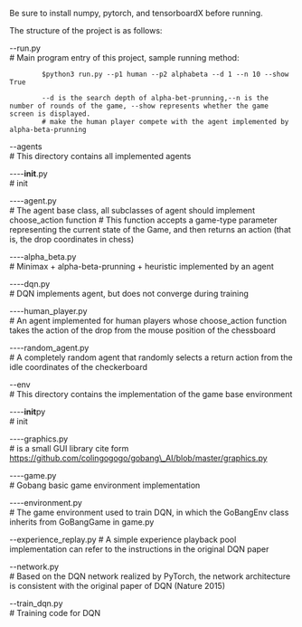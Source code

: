 Be sure to install numpy, pytorch, and tensorboardX before running.

The structure of the project is as follows:

--run.py\
 \# Main program entry of this project, sample running method:

            $python3 run.py --p1 human --p2 alphabeta --d 1 --n 10 --show True

            --d is the search depth of alpha-bet-prunning,--n is the number of rounds of the game, --show represents whether the game screen is displayed.
            # make the human player compete with the agent implemented by alpha-beta-prunning

--agents\
 \# This directory contains all implemented agents

----**init**.py\
 \# init

----agent.py\
 \# The agent base class, all subclasses of agent should implement
choose\_action function \# This function accepts a game-type parameter
representing the current state of the Game, and then returns an action
(that is, the drop coordinates in chess)

----alpha\_beta.py\
 \# Minimax + alpha-beta-prunning + heuristic implemented by an agent

----dqn.py\
 \# DQN implements agent, but does not converge during training

----human\_player.py\
 \# An agent implemented for human players whose choose\_action function
takes the action of the drop from the mouse position of the chessboard

----random\_agent.py\
 \# A completely random agent that randomly selects a return action from
the idle coordinates of the checkerboard

--env\
 \# This directory contains the implementation of the game base
environment

----**init**py\
 \# init

----graphics.py\
 \# is a small GUI library cite form
https://github.com/colingogogo/gobang\_AI/blob/master/graphics.py

----game.py\
 \# Gobang basic game environment implementation

----environment.py\
 \# The game environment used to train DQN, in which the GoBangEnv class
inherits from GoBangGame in game.py

--experience\_replay.py \# A simple experience playback pool
implementation can refer to the instructions in the original DQN paper

--network.py\
 \# Based on the DQN network realized by PyTorch, the network
architecture is consistent with the original paper of DQN (Nature 2015)

--train\_dqn.py\
 \# Training code for DQN
